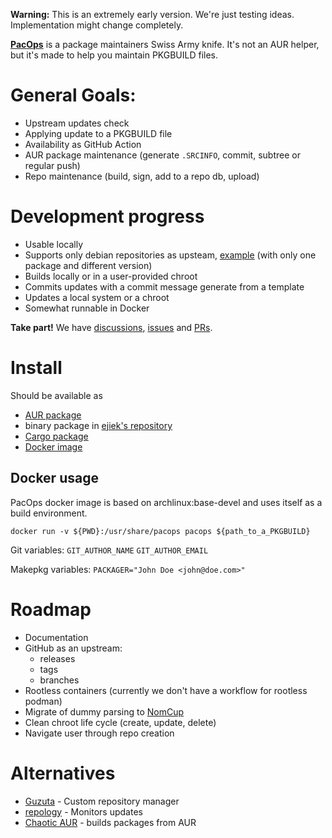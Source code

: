 **Warning:** This is an extremely early version.
We're just testing ideas.
Implementation might change completely.

[**PacOps**](https://github.com/ejiek/pacops/) is a package maintainers Swiss Army knife.
It's not an AUR helper, but it's made to help you maintain PKGBUILD files.

# General Goals:

* Upstream updates check
* Applying update to a PKGBUILD file
* Availability as GitHub Action
* AUR package maintenance (generate `.SRCINFO`, commit, subtree or regular push)
* Repo maintenance (build, sign, add to a repo db, upload)

# Development progress

* Usable locally
* Supports only debian repositories as upsteam, [example](https://packages.microsoft.com/repos/edge/pool/main/m/microsoft-edge-dev/) (with only one package and different version)
* Builds locally or in a user-provided chroot
* Commits updates with a commit message generate from a template
* Updates a local system or a chroot
* Somewhat runnable in Docker

**Take part!**
We have [discussions](https://github.com/ejiek/pacops/discussions), [issues](https://github.com/ejiek/pacops/issues) and [PRs](https://github.com/ejiek/pacops/pulls).

# Install

Should be available as

* [AUR package](https://aur.archlinux.org/packages/pacops/)
* binary package in [ejiek's repository](https://ejiek.com/repository/)
* [Cargo package](https://crates.io/crates/pacops)
* [Docker image](https://hub.docker.com/r/ejiek/pacops)

## Docker usage

PacOps docker image is based on archlinux:base-devel and uses itself as a build environment.

```
docker run -v ${PWD}:/usr/share/pacops pacops ${path_to_a_PKGBUILD}
```

Git variables:
`GIT_AUTHOR_NAME`
`GIT_AUTHOR_EMAIL`

Makepkg variables:
`PACKAGER="John Doe <john@doe.com>"`

# Roadmap

* Documentation
* GitHub as an upstream:
  * releases
  * tags
  * branches
* Rootless containers (currently we don't have a workflow for rootless podman)
* Migrate of dummy parsing to [NomCup](https://github.com/ejiek/nomcup)
* Clean chroot life cycle (create, update, delete)
* Navigate user through repo creation

# Alternatives

* [Guzuta](https://github.com/eagletmt/guzuta) - Custom repository manager
* [repology](https://github.com/repology) - Monitors updates
* [Chaotic AUR](https://aur.chaotic.cx/) - builds packages from AUR
